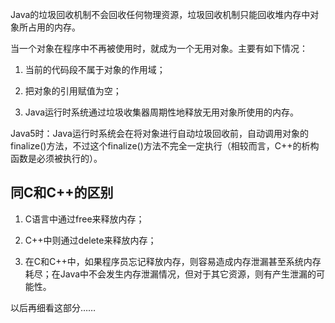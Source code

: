 Java的垃圾回收机制不会回收任何物理资源，垃圾回收机制只能回收堆内存中对象所占用的内存。

当一个对象在程序中不再被使用时，就成为一个无用对象。主要有如下情况：

1. 当前的代码段不属于对象的作用域；

2. 把对象的引用赋值为空；

3. Java运行时系统通过垃圾收集器周期性地释放无用对象所使用的内存。

Java5时：Java运行时系统会在将对象进行自动垃圾回收前，自动调用对象的finalize()方法，不过这个finalize()方法不完全一定执行（相较而言，C++的析构函数是必须被执行的）。

## 同C和C++的区别

1. C语言中通过free来释放内存；

2. C++中则通过delete来释放内存；

3. 在C和C++中，如果程序员忘记释放内存，则容易造成内存泄漏甚至系统内存耗尽；在Java中不会发生内存泄漏情况，但对于其它资源，则有产生泄漏的可能性。

以后再细看这部分……

